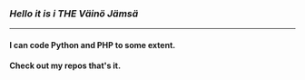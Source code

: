 
### *Hello it is i **THE** Väinö Jämsä*
---

#### I can code Python and PHP to some extent.
#### Check out my repos that's it.
